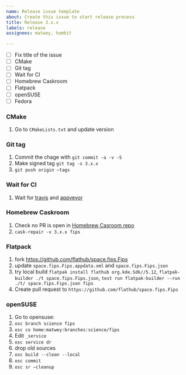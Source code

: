 ```yaml
---
name: Release issue template
about: Create this issue to start release process
title: Release 3.x.x
labels: release
assignees: matwey, hombit

---
```


- [ ] Fix title of the issue
- [ ] CMake
- [ ] Git tag
- [ ] Wait for CI
- [ ] Homebrew Caskroom
- [ ] Flatpack
- [ ] openSUSE
- [ ] Fedora

### CMake
1. Go to `CMakeLists.txt` and update version

### Git tag
1. Commit the chage with `git commit -a -v -S`
2. Make signed tag `git tag -s 3.x.x`
3. `git push origin —tags`

### Wait for CI
1. Wait for [travis](https://travis-ci.org/matwey/fips) and [appvevor](https://ci.appveyor.com/project/matwey/fips3)

### Homebrew Caskroom
1. Check no PR is open in [Homebrew Casroom repo](https://github.com/Homebrew/homebrew-cask/pulls?utf8=✓&q=is%3Apr+fips)
2. `cask-repair -v 3.x.x fips`

### Flatpack
1. fork <https://github.com/flathub/space.fips.Fips>
2. update `space.fips.Fips.appdata.xml` and `space.fips.Fips.json`
3. try local build `flatpak install flathub org.kde.Sdk//5.12`, `flatpak-builder ./t space.fips.Fips.json`, `test run flatpak-builder --run ./t/ space.fips.Fips.json fips`
4. Create pull request to `https://github.com/flathub/space.fips.Fips`

### openSUSE
1. Go to opensuse:
2. `osc branch science fips`
3. `osc co home:matwey:branches:science/fips`
4. Edit `_service`
5. `osc service dr`
6. drop old sources
7. `osc build --clean --local`
8. `osc commit`
9. `osc sr —cleanup`
